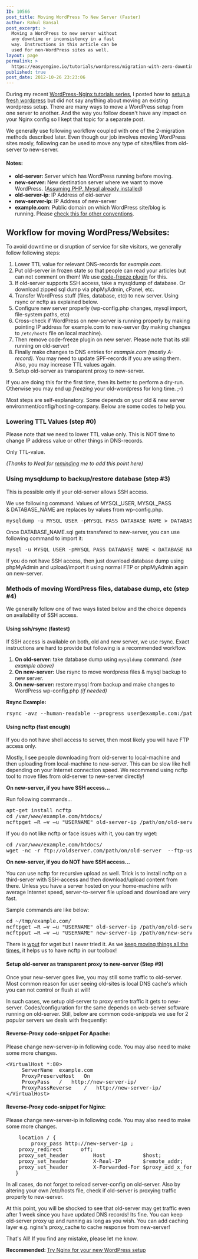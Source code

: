 ```yaml
---
ID: 10566
post_title: Moving WordPress To New Server (Faster)
author: Rahul Bansal
post_excerpt: >
  Moving a WordPress to new server without
  any downtime or inconsistency in a fast
  way. Instructions in this article can be
  used for non-WordPress sites as well.
layout: page
permalink: >
  https://easyengine.io/tutorials/wordpress/migration-with-zero-downtime/
published: true
post_date: 2012-10-26 23:23:06
---
```

During my recent <a href="https://easyengine.io/series/wordpress-nginx-tutorials/">WordPress-Nginx tutorials series</a>, I posted how to <a title="Installing Fresh WordPress on Nginx Server (Minimal Configuration)" href="https://easyengine.io/tutorials/installing-fresh-wordpress-nginx-minimal/">setup a fresh wordpress</a> but did not say anything about moving an existing wordpress setup. There are many ways to move a WordPress setup from one server to another. And the way you follow doesn't have any impact on your Nginx config so I kept that topic for a separate post.

We generally use following workflow coupled with one of the 2-migration methods described later. Even though our job involves moving WordPress sites mosly, following can be used to move any type of sites/files from old-server to new-server.
<h4>Notes:</h4>
<ul>
	<li><strong>old-server: </strong>Server which has WordPress running before moving.</li>
	<li><strong>new-server: </strong>New destination server where we want to move WordPress. (<a href="https://easyengine.io/tutorials/install-php-mysql-postfix-nginx-wordpress-ubuntu/">Assuming PHP, Mysql already installed</a>)</li>
	<li><strong>old-server-ip</strong>: IP Address of old-server</li>
	<li><strong>new-server-ip</strong>: IP Address of new-server</li>
	<li><strong>example.com</strong>: Public domain on which WordPress site/blog is running. Please <a href="https://easyengine.io/tutorials/wordpress-nginx-setup-conventions/">check this for other conventions</a>.</li>
</ul>
<h2>Workflow for moving WordPress/Websites:</h2>
To avoid downtime or disruption of service for site visitors, we generally follow following steps:
<ol>
	<li>Lower TTL value for relevant DNS-records for <em>example.com. </em></li>
	<li>Put old-server in frozen state so that people can read your articles but can not comment on them! We use <a href="http://wordpress.org/extend/plugins/code-freeze/">code-freeze plugin</a> for this.</li>
	<li>If old-server supports SSH access, take a mysqldump of database. Or download zipped sql dump via phpMyAdmin, cPanel, etc.</li>
	<li>Transfer WordPress stuff (files, database, etc) to new server. Using rsync or ncftp as explained below.</li>
	<li>Configure new server properly (wp-config.php changes, mysql import, file-system paths, etc)</li>
	<li>Cross-check if WordPress on new-server is running properly by making pointing IP address for example.com to new-server (by making changes to <code>/etc/hosts</code> file on local machine).</li>
	<li>Then remove code-freeze plugin on new server. Please note that its still running on old-server!</li>
	<li>Finally make changes to DNS entries for <em>example.com (mostly A-record). </em>You may need to update SPF-records if you are using them. Also, you may increase TTL values again.</li>
	<li>Setup old-server as transparent proxy to new-server.</li>
</ol>
If you are doing this for the first time, then its better to perform a dry-run. Otherwise you may end up <em>freezing</em> your old-wordpress for long time. ;-)

Most steps are self-explanatory. Some depends on your old &amp; new server environment/config/hosting-company. Below are some codes to help you.
<h3>Lowering TTL Values (step #0)</h3>
Please note that we need to lower TTL value only. This is NOT time to change IP address value or other things in DNS-records.

Only TTL-value.

<em>(Thanks to Neal for <a href="https://easyengine.io/tutorials/moving-wordpress-to-new-server-faster/#comment-17368">reminding</a> me to add this point here)</em>
<h3>Using mysqldump to backup/restore database (step #3)</h3>
This is possible only if your old-server allows SSH access.

We use following command. Values of MYSQL_USER, MYSQL_PASS &amp; DATABASE_NAME are replaces by values from wp-config.php.
<pre class="no-highlight">mysqldump -u MYSQL_USER -pMYSQL_PASS DATABASE_NAME &gt; DATABASE_NAME.sql</pre>
Once DATABASE_NAME.sql gets transfered to new-server, you can use following command to import it:
<pre class="no-highlight">mysql -u MYSQL_USER -pMYSQL_PASS DATABASE_NAME &lt; DATABASE_NAME.sql</pre>
If you do not have SSH access, then just download database dump using phpMyAdmin and upload/import it using normal FTP or phpMyAdmin again on new-server.
<h3>Methods of moving WordPress files, database dump, etc (step #4)</h3>
We generally follow one of two ways listed below and the choice depends on availability of SSH access.
<h4>Using ssh/rsync (fastest)</h4>
If SSH access is available on both, old and new server, we use rsync. Exact instructions are hard to provide but following is a recommended workflow.
<ol>
	<li><strong>On old-server: </strong>take database dump using <code>mysqldump</code> command. <em>(see example above)</em></li>
	<li><strong>On new-server:</strong> Use rsync to move wordpress files &amp; mysql backup to new server.</li>
	<li><strong>On new-server: </strong>restore mysql from backup and make changes to WordPress wp-config.php <em>(if needed)</em></li>
</ol>
<strong>Rsync Example:</strong>
<pre class="no-highlight">rsync -avz --human-readable --progress user@example.com:/path/to/www-on-old-server /path/to/www-on-new-server</pre>
<h4>Using ncftp (fast enough)</h4>
If you do not have shell access to server, then most likely you will have FTP access only.

Mostly, I see people downloading from old-server to local-machine and then uploading from local-machine to new-server. This can be slow like hell depending on your Internet connection speed. We recommend using ncftp tool to move files from old-server to new-server directly!

<strong>On new-server, if you have SSH access...</strong>

Run following commands...
<pre>apt-get install ncftp 
cd /var/www/example.com/htdocs/
ncftpget –R –v –u "USERNAME" old-server-ip /path/on/old-server</pre>
If you do not like ncftp or face issues with it, you can try wget:
<pre>cd /var/www/example.com/htdocs/
wget -nc -r ftp://oldserver.com/path/on/old-server  --ftp-user=olduser --ftp-password=old-pass</pre>
<strong><strong>On new-server, if you do NOT have SSH access...</strong>
</strong>

You can use ncftp for recursive upload as well. Trick is to install ncftp on a third-server with SSH-access and then download/upload content from there. Unless you have a server hosted on your home-machine with average Internet speed, server-to-server file upload and download are very fast.

Sample commands are like below:
<pre class="no-highlight">cd ~/tmp/example.com/
ncftpget –R –v –u "USERNAME" old-server-ip /path/on/old-server
ncftpput –R –v –u "USERNAME" new-server-ip /path/on/new-server</pre>
There is <a href="http://freecode.com/projects/wput">wput</a> for wget but I never tried it. As we <a href="https://easyengine.io/services/wordpress-migration-services/">keep moving things all the times</a>, it helps us to have ncftp in our toolbox!
<h4>Setup old-server as transparent proxy to new-server (Step #9)</h4>
Once your new-server goes live, you may still some traffic to old-server. Most common reason for user seeing old-sites is local DNS cache's which you can not control or flush at will!

In such cases, we setup old-server to proxy entire traffic it gets to new-server. Codes/configuration for the same depends on web-server software running on old-server. Still, below are common code-snippets we use for 2 popular servers we deals with frequently:
<h4>Reverse-Proxy code-snippet For Apache:</h4>
Please change new-server-ip in following code. You may also need to make some more changes.
<pre class="apache">&lt;VirtualHost *:80&gt;
     ServerName  example.com
     ProxyPreserveHost   On
     ProxyPass   /   http://new-server-ip/
     ProxyPassReverse    /   http://new-server-ip/
&lt;/VirtualHost&gt;</pre>
<h4>Reverse-Proxy code-snippet For Nginx:</h4>
Please change new-server-ip in following code. You may also need to make some more changes.
<pre class="nginx">    location / {
        proxy_pass http://new-server-ip ; 
	proxy_redirect     	off;
	proxy_set_header        Host            $host;
	proxy_set_header        X-Real-IP       $remote_addr;
	proxy_set_header        X-Forwarded-For $proxy_add_x_forwarded_for;
   }</pre>
In all cases, do not forget to reload server-config on old-server. Also by altering your own /etc/hosts file, check if old-server is proxying traffic properly to new-server.

At this point, you will be shocked to see that old-server may get traffic even after 1 week since you have updated DNS records! Its fine. You can keep old-server proxy up and running as long as you wish. You can add caching layer e.g. nginx's proxy_cache to cache response from new-server!

That's All! If you find any mistake, please let me know.

<strong>Recommended: </strong><a href="https://easyengine.io/wordpress-nginx/tutorials/">Try Nginx for your new WordPress setup</a>